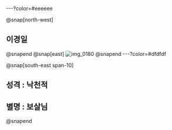 ---?color=#eeeeee

@snap[north-west]
## 이경일
@snapend
@snap[east]
![img_0180](https://user-images.githubusercontent.com/29008224/50469127-79181a80-09ee-11e9-8769-55dd76803bf2.JPG)
@snapend
---?color=#dfdfdf


@snap[south-east span-10]
## 성격 : 낙천적
## 별명 : 보살님
@snapend
